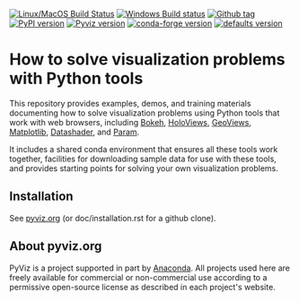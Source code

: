 [![Linux/MacOS Build Status](https://travis-ci.org/pyviz/pyviz.svg?branch=master)](https://travis-ci.org/pyviz/pyviz)
[![Windows Build status](https://ci.appveyor.com/api/projects/status/7xhtku2yjux40hwq/branch/master?svg=true)](https://ci.appveyor.com/project/pyviz/pyviz/branch/master)
[![Github tag](https://img.shields.io/github/tag/pyviz/pyviz.svg?colorB=bbcc00)](https://github.com/pyviz/pyviz/tags)
[![PyPI version](https://img.shields.io/pypi/v/pyviz.svg?colorB=44aaff)](https://pypi.python.org/pypi/pyviz)
[![Pyviz version](https://img.shields.io/conda/v/pyviz/pyviz.svg?colorB=00ccbb&style=flat)](https://anaconda.org/pyviz/pyviz)
[![conda-forge version](https://img.shields.io/conda/v/conda-forge/pyviz.svg?label=conda%7Cconda-forge&colorB=aa77dd)](https://anaconda.org/conda-forge/pyviz)
[![defaults version](https://img.shields.io/conda/v/anaconda/pyviz.svg?label=conda%7Cdefaults&style=flat)](https://anaconda.org/anaconda/pyviz)


	     
# How to solve visualization problems with Python tools

This repository provides examples, demos, and training materials
documenting how to solve visualization problems using Python
tools that work with web browsers, including
[Bokeh](https://bokeh.pydata.org),
[HoloViews](https://holoviews.org),
[GeoViews](http://geoviews.org),
[Matplotlib](https://matplotlib.org),
[Datashader](https://github.com/bokeh/datashader), and
[Param](https://github.com/ioam/param).

It includes a shared conda environment that ensures all these tools work together,
facilities for downloading sample data for use with these tools, and provides
starting points for solving your own visualization problems.


## Installation

See [pyviz.org](http://pyviz.org/installation.html) (or doc/installation.rst for a github clone).


## About pyviz.org

PyViz is a project supported in part by [Anaconda](https://anaconda.com).
All projects used here are freely available for commercial or
non-commercial use according to a permissive open-source license as
described in each project's website.
